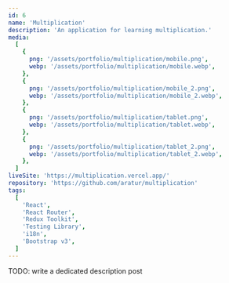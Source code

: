```yaml
---
id: 6
name: 'Multiplication'
description: 'An application for learning multiplication.'
media:
  [
    {
      png: '/assets/portfolio/multiplication/mobile.png',
      webp: '/assets/portfolio/multiplication/mobile.webp',
    },
    {
      png: '/assets/portfolio/multiplication/mobile_2.png',
      webp: '/assets/portfolio/multiplication/mobile_2.webp',
    },
    {
      png: '/assets/portfolio/multiplication/tablet.png',
      webp: '/assets/portfolio/multiplication/tablet.webp',
    },
    {
      png: '/assets/portfolio/multiplication/tablet_2.png',
      webp: '/assets/portfolio/multiplication/tablet_2.webp',
    },
  ]
liveSite: 'https://multiplication.vercel.app/'
repository: 'https://github.com/aratur/multiplication'
tags:
  [
    'React',
    'React Router',
    'Redux Toolkit',
    'Testing Library',
    'i18n',
    'Bootstrap v3',
  ]
---
```


TODO: write a dedicated description post
